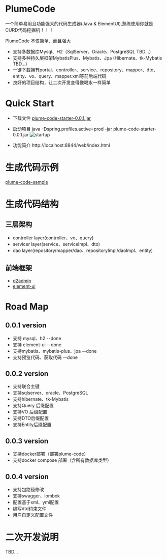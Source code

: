 # PlumeCode
一个简单易用且功能强大的代码生成器(Java & ElementUI),熟练使用你就是CURD代码挖掘机！！！

PlumeCode 不仅简单、而且强大
- 支持多数据库Mysql、H2（SqlServer、Oracle、PostgreSQL TBD...）
- 支持多种持久层框架MybatisPlus、Mybatis、Jpa (Hibernate、tk-Mybatis TBD...)
- 一键下载拥有portal、controller、service、repository、mapper、dto、entity、vo、query、mapper.xml等前后端代码
- 良好的项目结构，让二次开发变得像喝水一样简单


# Quick Start
- 下载文件 [plume-code-starter-0.0.1.jar](https://gitee.com/yansheng/plume-code/raw/main/assemble/plume-code-starter-0.0.1.jar)
  
- 启动项目
  java -Dspring.profiles.active=prod -jar plume-code-starter-0.0.1.jar
    ![startup](/0.png)
  
- 功能简介
  http://localhost:8844/web/index.html


# 生成代码示例
[plume-code-sample](https://gitee.com/yansheng/plume-code-sample)

# 生成代码结构
## 三层架构
- controller layer(controller、vo、query)
- servicer layer(service、serviceImpl、dto)
- dao layer(repository/mapper/dao、repositoryImpl/daoImpl、entity)

## 前端框架
- [d2admin](https://d2.pub/zh/)
- [element-ui](https://element.eleme.cn/2.15/#/zh-CN)


# Road Map
## 0.0.1 version
- 支持 mysql、h2   --done
- 支持 element-ui --done
- 支持mybatis、mybatis-plus、jpa    --done
- 支持预览代码、获取代码   --done
## 0.0.2 version
- 支持联合主键
- 支持sqlserver、oracle、PostgreSQL
- 支持hibernate、tk-Mybatis
- 支持Query 后缀配置
- 支持VO 后缀配置
- 支持DTO后缀配置
- 支持Entity后缀配置
## 0.0.3 version
- 支持docker部署（部署plume-code）
- 支持docker compose 部署（含所有数据库类型）
## 0.0.4 version
- 支持包路径修改
- 支持swagger、lombok
- 配置基于xml、yml配置
- 编写dtd约束文件
- 用户自定义配置文件


# 二次开发说明
TBD...
